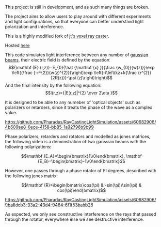 This project is still in development, and as such many things are broken.

The project aims to allow users to play around with different experiments and light configurations, so that everyone can better understand light polarization and interference.

This is a highly modified fork of [jt's voxel ray caster](https://www.shadertoy.com/view/7dK3D3).

Hosted [here](https://pharadas.github.io/Light-Lab/)

This code simulates light interference between any number of [gaussian beams](https://en.wikipedia.org/wiki/Gaussian_beam), their electric field is defined by the equation: $${\mathbf {E} (r,z)}=E_{0}{\hat {\mathbf {x} }}{\frac {w_{0}}{w(z)}}\exp \left({\frac {-r^{2}}{w(z)^{2}}}\right)\exp \left(-i\left(kz+k{\frac {r^{2}}{2R(z)}}-\psi (z)\right)\right)$$
And the final intensity by the following equation: $$I(r,z)={|E(r,z)|^{2} \over 2\eta }$$

It is designed to be able to any numeber of 'optical objects' such as polarizers or retarders, since it treats the phase of the wave as a complex value.

https://github.com/Pharadas/RayCastingLightSimulation/assets/60682906/4b609ae8-0ece-4158-bb85-1a92796b9b99

Phase polarizers, retarders and rotators and modelled as jones matrices, the following video is a demonstration of two gaussian beams with the following polarizations:
```math
\mathbf {E_A}=\begin{bmatrix}1\\0\end{bmatrix}, \mathbf {E_B}=\begin{bmatrix}-1\\0\end{bmatrix}
```

However, one passes through a phase rotator of PI degrees, described with the following jones matrix:
```math
\mathbf {R}=\begin{bmatrix}cos(\pi) & -sin(\pi)\\sin(\pi) & cos(\pi)\end{bmatrix}
```

https://github.com/Pharadas/RayCastingLightSimulation/assets/60682906/9ba8dcb3-33a2-43d4-9464-6f1f53babb28

As expected, we only see constructive interference on the rays that passed through the rotator, everywhere else we see destructive interference.
